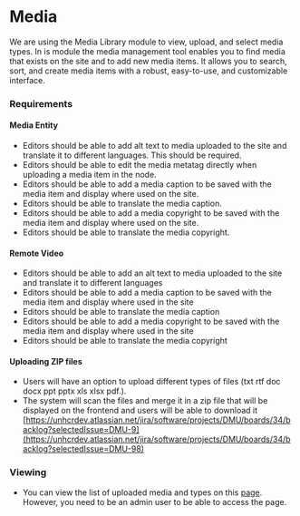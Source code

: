 # Media

We are using the Media Library module to view, upload, and select media types. In is module the media management tool enables you to find media that exists on the site and to add new media items. It allows you to search, sort, and create media items with a robust, easy-to-use, and customizable interface.

### Requirements

#### Media Entity

* Editors should be able to add alt text to media uploaded to the site and translate it to different languages. This should be required.
* Editors should be able to edit the media metatag directly when uploading a media item in the node.
* Editors should be able to add a media caption to be saved with the media item and display where used on the site.
* Editors should be able to translate the media caption.
* Editors should be able to add a media copyright to be saved with the media item and display where used on the site.
* Editors should be able to translate the media copyright.

#### Remote Video

* Editors should be able to add an alt text to media uploaded to the site and translate it to different languages
* Editors should be able to add a media caption to be saved with the media item and display where used in the site
* Editors should be able to translate the media caption
* Editors should be able to add a media copyright to be saved with the media item and display where used in the site
* Editors should be able to translate the media copyright

#### Uploading ZIP files

* Users will have an option to upload different types of files (txt rtf doc docx ppt pptx xls xlsx pdf.).
* The system will scan the files and merge it in a zip file that will be displayed on the frontend and users will be able to download it [https://unhcrdev.atlassian.net/jira/software/projects/DMU/boards/34/backlog?selectedIssue=DMU-9](https://unhcrdev.atlassian.net/jira/software/projects/DMU/boards/34/backlog?selectedIssue=DMU-98)

### Viewing

* You can view the list of uploaded media and types on this [page](https://www.unhcr.org/admin/content/media). However, you need to be an admin user to be able to access the page.
